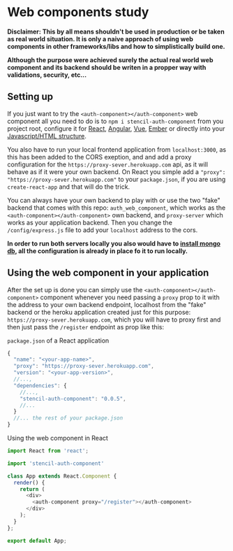 # Web components study

**Disclaimer: This by all means shouldn't be used in production or be taken as real world situation. It is only a naive approach of using web components in other frameworks/libs and how to simplistically build one.**

**Although the purpose were achieved surely the actual real world web component and its backend should be writen in a propper way with validations, security, etc...**

## Setting up

If you just want to try the `<auth-component></auth-component>` web component all you need to do is to `npm i stencil-auth-component` from you project root, configure it for [React](https://stenciljs.com/docs/react), [Angular](https://stenciljs.com/docs/angular), [Vue](https://stenciljs.com/docs/vue), [Ember](https://stenciljs.com/docs/ember) or directly into your [Javascript/HTML structure](https://stenciljs.com/docs/javascript).


You also have to run your local frontend application from `localhost:3000`, as this has been added to the CORS exeption, and and add a proxy configuration for the `https://proxy-sever.herokuapp.com` api, as it will behave as if it were your own backend. On React you simple add a `"proxy": "https://proxy-sever.herokuapp.com"` to your `package.json`, if you are using `create-react-app` and that will do the trick.

You can always have your own backend to play with or use the two "fake" backend that comes with this repo: `auth_web_component`, which works as the `<auth-component></auth-component>` own backend, and `proxy-server` which works as your application backend. Then you change the `/config/express.js` file to add your `localhost` address to the cors.

**In order to run both servers locally you also would have to [install mongo db](https://docs.mongodb.com/manual/administration/install-community/), all the configuration is already in place fo it to run locally.**

## Using the web component in your application

After the set up is done you can simply use the `<auth-component></auth-component>` component whenever you need passing a `proxy` prop to it with the address to your own backend endpoint, localhost from the "fake" backend or the heroku application created just for this purpose: `https://proxy-sever.herokuapp.com`, which you will have to proxy first and then just pass the `/register` endpoint as prop like this:

`package.json` of a React application
```javascript
{
  "name": "<your-app-name>",
  "proxy": "https://proxy-sever.herokuapp.com",
  "version": "<your-app-version>",
  //...,
  "dependencies": {
    //...,
    "stencil-auth-component": "0.0.5",
    //...
  }
  //... the rest of your package.json
}
```

Using the web component in React
```javascript
import React from 'react';

import 'stencil-auth-component'

class App extends React.Component {
  render() {
    return (
      <div>
        <auth-component proxy="/register"></auth-component>
      </div>
    );
  }
};

export default App;
```